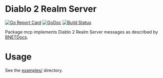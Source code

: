 # Diablo 2 Realm Server
[![Go Report Card](https://goreportcard.com/badge/github.com/samlitowitz/bnet-mcp)](https://goreportcard.com/report/github.com/samlitowitz/bnet-mcp)
[![GoDoc](https://godoc.org/github.com/samlitowitz/bnet-mcp/pkg/mcp?status.svg)](https://godoc.org/github.com/samlitowitz/bnet-mcp/pkg/mcp)
[![Build Status](https://travis-ci.org/samlitowitz/bnet-mcp.svg?branch=master)](https://travis-ci.org/samlitowitz/bnet-mcp)

Package mcp implements Diablo 2 Realm Server messages as described by [BNETDocs](https://bnetdocs.org/).

# Usage
See the [examples/](https://github.com/samlitowitz/bnet-mcp/tree/master/examples) directory.
